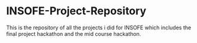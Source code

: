 # INSOFE-Project-Repository

This is the repository of all the projects i did for INSOFE which includes the final project hackathon and the mid course hackathon.

